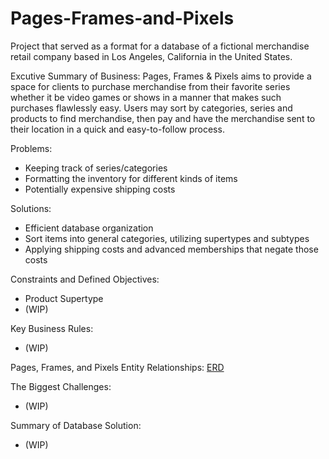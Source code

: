 # Pages-Frames-and-Pixels

Project that served as a format for a database of a fictional merchandise retail company based in Los Angeles, California in the United States.

Excutive Summary of Business: 
Pages, Frames & Pixels aims to provide a space for clients to purchase merchandise from their favorite series whether it be video games or shows in a manner that makes such purchases flawlessly easy. Users may sort by categories, series and products to find merchandise, then pay and have the merchandise sent to their location in a quick and easy-to-follow process.


Problems:
- Keeping track of series/categories
- Formatting the inventory for different kinds of items
- Potentially expensive shipping costs


Solutions:
- Efficient database organization
- Sort items into general categories, utilizing supertypes and subtypes
- Applying shipping costs and advanced memberships that negate those costs


Constraints and Defined Objectives:
- Product Supertype
- (WIP)

Key Business Rules:
- (WIP)

Pages, Frames, and Pixels Entity Relationships: [ERD](https://github.com/user-attachments/assets/1c85c11c-9b72-432d-8200-02d27396776f)

The Biggest Challenges:
- (WIP)

Summary of Database Solution:
- (WIP)
